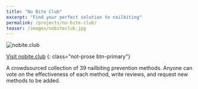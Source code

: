 ```yaml
---
title: "No Bite Club"
excerpt: "Find your perfect solution to nailbiting"
permalink: /projects/no-bite-club/
teaser: /images/nobiteclub.jpg
---
```


![nobite.club](/images/nobiteclub.jpg)

[Visit nobite.club](https://nobite.club)
{: class="not-prose btn-primary"}

A crowdsourced collection of 39 nailbiting prevention methods. Anyone can vote on the effectiveness of each method, write reviews, and request new methods to be added.
